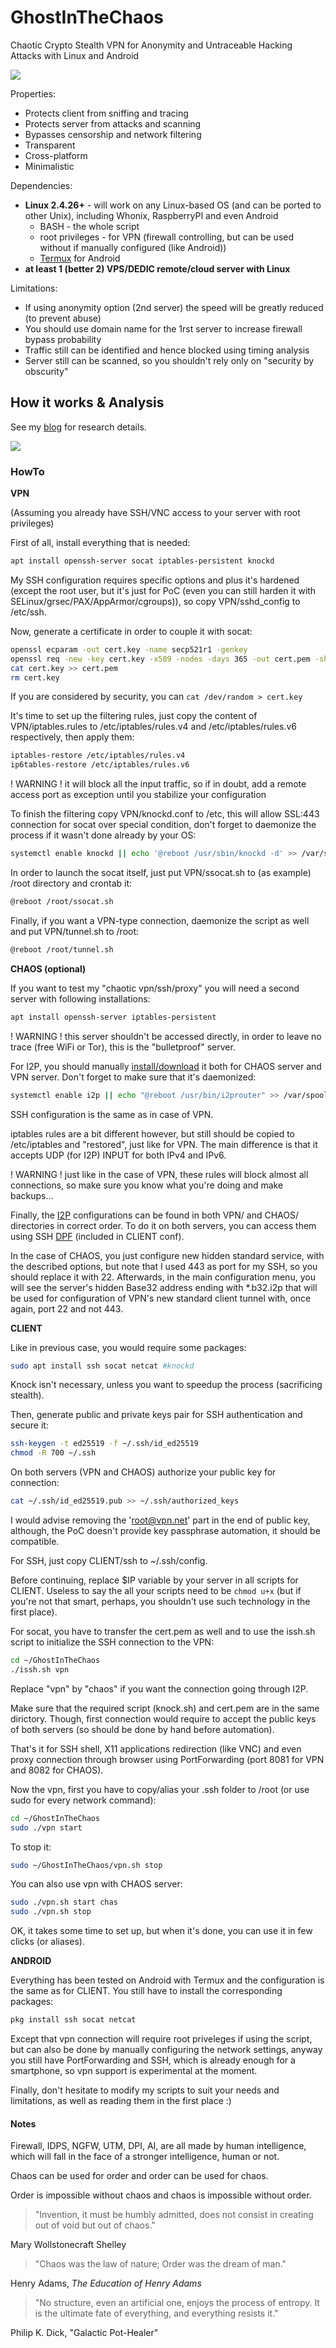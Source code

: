 # GhostInTheChaos
Chaotic Crypto Stealth VPN for Anonymity and Untraceable Hacking Attacks with Linux and Android

![](https://github.com/cryptolok/GhostInTheChaos/raw/master/logo.jpg)

Properties:
* Protects client from sniffing and tracing
* Protects server from attacks and scanning
* Bypasses censorship and network filtering
* Transparent
* Cross-platform
* Minimalistic

Dependencies:
* **Linux 2.4.26+** - will work on any Linux-based OS (and can be ported to other Unix), including Whonix, RaspberryPI and even Android
	- BASH - the whole script
	- root privileges - for VPN (firewall controlling, but can be used without if manually configured (like Android))
	- [Termux](https://f-droid.org/en/packages/com.termux/) for Android
* **at least 1 (better 2) VPS/DEDIC remote/cloud server with Linux**

Limitations:
* If using anonymity option (2nd server) the speed will be greatly reduced (to prevent abuse)
* You should use domain name for the 1rst server to increase firewall bypass probability
* Traffic still can be identified and hence blocked using timing analysis
* Server still can be scanned, so you shouldn't rely only on "security by obscurity"

## How it works & Analysis

See my [blog](https://cryptolok.blogspot.com/2018/07/ghostinthechaos-chaotic-crypto-stealth-vpn-for-anonymity.html) for research details.

![](https://github.com/cryptolok/GhostInTheChaos/raw/master/schema.png)

### HowTo

**VPN**

(Assuming you already have SSH/VNC access to your server with root privileges)

First of all, install everything that is needed:
```bash
apt install openssh-server socat iptables-persistent knockd
```

My SSH configuration requires specific options and plus it's hardened (except the root user, but it's just for PoC (even you can still harden it with SELinux/grsec/PAX/AppArmor/cgroups)), so copy VPN/sshd_config to /etc/ssh.

Now, generate a certificate in order to couple it with socat:
```bash
openssl ecparam -out cert.key -name secp521r1 -genkey
openssl req -new -key cert.key -x509 -nodes -days 365 -out cert.pem -sha256 -subj "/C=FR/ST=IDF/L=Paris/O=OrganizedOrganistion/OU=Org/CN=vpn.net"
cat cert.key >> cert.pem
rm cert.key
```
If you are considered by security, you can `cat /dev/random > cert.key`

It's time to set up the filtering rules, just copy the content of VPN/iptables.rules to /etc/iptables/rules.v4 and /etc/iptables/rules.v6 respectively, then apply them:
```bash
iptables-restore /etc/iptables/rules.v4
ip6tables-restore /etc/iptables/rules.v6
```

! WARNING ! it will block all the input traffic, so if in doubt, add a remote access port as exception until you stabilize your configuration

To finish the filtering copy VPN/knockd.conf to /etc, this will allow SSL:443 connection for socat over special condition, don't forget to daemonize the process if it wasn't done already by your OS:
```bash
systemctl enable knockd || echo '@reboot /usr/sbin/knockd -d' >> /var/spool/cron/crontabs/root
```

In order to launch the socat itself, just put VPN/ssocat.sh to (as example) /root directory and crontab it:
```bash
@reboot /root/ssocat.sh
```

Finally, if you want a VPN-type connection, daemonize the script as well and put VPN/tunnel.sh to /root:
```bash
@reboot /root/tunnel.sh
```

**CHAOS (optional)**

If you want to test my "chaotic vpn/ssh/proxy" you will need a second server with following installations:
```bash
apt install openssh-server iptables-persistent
```

! WARNING ! this server shouldn't be accessed directly, in order to leave no trace (free WiFi or Tor), this is the "bulletproof" server.

For I2P, you should manually [install/download](https://geti2p.net/en/download) it both for CHAOS server and VPN server. Don't forget to make sure that it's daemonized:
```bash
systemctl enable i2p || echo "@reboot /usr/bin/i2prouter" >> /var/spool/cron/crontab/root
```

SSH configuration is the same as in case of VPN.

iptables rules are a bit different however, but still should be copied to /etc/iptables and "restored", just like for VPN. The main difference is that it accepts UDP (for I2P) INPUT for both IPv4 and IPv6.

! WARNING ! just like in the case of VPN, these rules will block almost all connections, so make sure you know what you're doing and make backups...

Finally, the [I2P](http://localhost:7657/i2ptunnel/) configurations can be found in both VPN/ and CHAOS/ directories in correct order. To do it on both servers, you can access them using SSH [DPF](https://www.linuxbabe.com/firewall/ssh-dynamic-port-forwarding) (included in CLIENT conf).

In the case of CHAOS, you just configure new hidden standard service, with the described options, but note that I used 443 as port for my SSH, so you should replace it with 22. Afterwards, in the main configuration menu, you will see the server's hidden Base32 address ending with \*.b32.i2p that will be used for configuration of VPN's new standard client tunnel with, once again, port 22 and not 443.

**CLIENT**

Like in previous case, you would require some packages:
```bash
sudo apt install ssh socat netcat #knockd
```
Knock isn't necessary, unless you want to speedup the process (sacrificing stealth).

Then, generate public and private keys pair for SSH authentication and secure it:
```bash
ssh-keygen -t ed25519 -f ~/.ssh/id_ed25519
chmod -R 700 ~/.ssh
```
On both servers (VPN and CHAOS) authorize your public key for connection:
```bash
cat ~/.ssh/id_ed25519.pub >> ~/.ssh/authorized_keys
```
I would advise removing the 'root@vpn.net' part in the end of public key, although, the PoC doesn't provide key passphrase automation, it should be compatible.

For SSH, just copy CLIENT/ssh to ~/.ssh/config.

Before continuing, replace $IP variable by your server in all scripts for CLIENT. Useless to say the all your scripts need to be `chmod u+x` (but if you're not that smart, perhaps, you shouldn't use such technology in the first place).

For socat, you have to transfer the cert.pem as well and to use the issh.sh script to initialize the SSH connection to the VPN:
```bash
cd ~/GhostInTheChaos
./issh.sh vpn
```
Replace "vpn" by "chaos" if you want the connection going through I2P.

Make sure that the required script (knock.sh) and cert.pem are in the same dirictory. Though, first connection would require to accept the public keys of both servers (so should be done by hand before automation).

That's it for SSH shell, X11 applications redirection (like VNC) and even proxy connection through browser using PortForwarding (port 8081 for VPN and 8082 for CHAOS).

Now the vpn, first you have to copy/alias your .ssh folder to /root (or use sudo for every network command):
```bash
cd ~/GhostInTheChaos
sudo ./vpn start
```
To stop it:
```bash
sudo ~/GhostInTheChaos/vpn.sh stop
```
You can also use vpn with CHAOS server:
```bash
sudo ./vpn.sh start chas
sudo ./vpn.sh stop
```

OK, it takes some time to set up, but when it's done, you can use it in few clicks (or aliases).

**ANDROID**

Everything has been tested on Android with Termux and the configuration is the same as for CLIENT. You still have to install the corresponding packages:
```bash
pkg install ssh socat netcat
```
Except that vpn connection will require root priveleges if using the script, but can also be done by manually configuring the network settings, anyway you still have PortForwarding and SSH, which is already enough for a smartphone, so vpn support is experimental at the moment.

Finally, don't hesitate to modify my scripts to suit your needs and limitations, as well as reading them in the first place :)

#### Notes

Firewall, IDPS, NGFW, UTM, DPI, AI, are all made by human intelligence, which will fall in the face of a stronger intelligence, human or not.

Chaos can be used for order and order can be used for chaos.

Order is impossible without chaos and chaos is impossible without order.

> "Invention, it must be humbly admitted, does not consist in creating out of void but out of chaos."

Mary Wollstonecraft Shelley

> "Chaos was the law of nature; Order was the dream of man."

Henry Adams, *The Education of Henry Adams*

> "No structure, even an artificial one, enjoys the process of entropy. It is the ultimate fate of everything, and everything resists it."

Philip K. Dick, "Galactic Pot-Healer"

